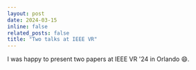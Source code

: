 ```yaml
---
layout: post
date: 2024-03-15
inline: false
related_posts: false
title: "Two talks at IEEE VR"
---
```


I was happy to present two papers at IEEE VR '24 in Orlando :smile:.
